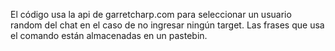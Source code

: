 El código usa la api de garretcharp.com para seleccionar un usuario random del chat en el caso de no ingresar ningún target. Las frases que usa el comando están almacenadas en un pastebin.
